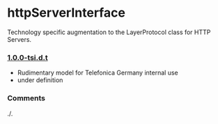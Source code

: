 # httpServerInterface
Technology specific augmentation to the LayerProtocol class for HTTP Servers.

### [1.0.0-tsi.d.t](../../tree/tsi)
- Rudimentary model for Telefonica Germany internal use
- under definition

### Comments
./.
